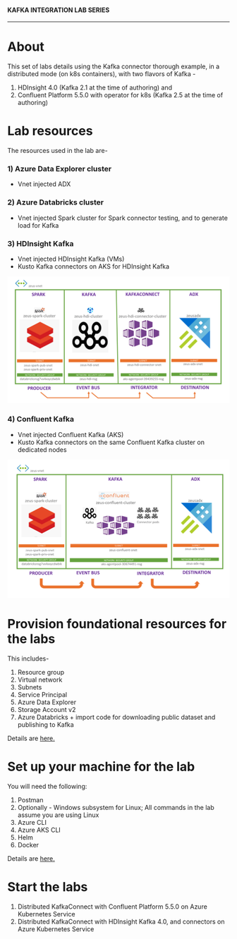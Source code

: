 #### KAFKA INTEGRATION LAB SERIES

<hr>

# About

This set of labs details using the Kafka connector thorough example, in a distributed mode (on k8s containers), with two flavors of Kafka - <br>
1. HDInsight 4.0 (Kafka 2.1 at the time of authoring) and<br>
2. Confluent Platform 5.5.0 with operator for k8s (Kafka 2.5 at the time of authoring)

# Lab resources

The resources used in the lab are-
### 1) Azure Data Explorer cluster
- Vnet injected ADX

### 2) Azure Databricks cluster
- Vnet injected Spark cluster for Spark connector testing, and to generate load for Kafka

### 3) HDInsight Kafka
- Vnet injected HDInsight Kafka (VMs)
- Kusto Kafka connectors on AKS for HDInsight Kafka

![HDI](images/HDI-E2E.png)

### 4) Confluent Kafka
- Vnet injected Confluent Kafka (AKS)
- Kusto Kafka connectors on the same Confluent Kafka cluster on dedicated nodes

![HDI](images/CONFLUENT-E2E.png)

# Provision foundational resources for the labs 

This includes-
1.  Resource group
2.  Virtual network
3.  Subnets
4.  Service Principal
5.  Azure Data Explorer
6.  Storage Account v2
7.  Azure Databricks + import code for downloading public dataset and publishing to Kafka

Details are [here.](common/README.md)

# Set up your machine for the lab
You will need the following:
1. Postman
2. Optionally - Windows subsystem for Linux; All commands in the lab assume you are using Linux
3. Azure CLI
4. Azure AKS CLI
5. Helm
6. Docker

Details are [here.](common/conf-dev-machine.md)

# Start the labs

1.  Distributed KafkaConnect with Confluent Platform 5.5.0 on Azure Kubernetes Service
2.  Distributed KafkaConnect with HDInsight Kafka 4.0, and connectors on Azure Kubernetes Service
